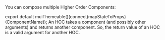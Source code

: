 You can compose multiple Higher Order Components:

export default muiThemeable()(connect(mapStateToProps)(ComponentName));
An HOC takes a component (and possibly other arguments) and returns another component. So, the return value of an HOC is a valid argument for another HOC.
